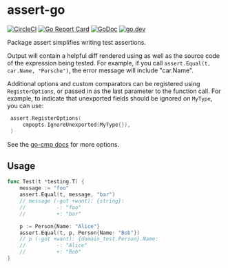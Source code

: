 # assert-go

[![CircleCI](https://img.shields.io/circleci/build/github/deliveroo/assert-go)](https://circleci.com/gh/deliveroo/assert-go/tree/master)
[![Go Report Card](https://goreportcard.com/badge/github.com/deliveroo/assert-go)](https://goreportcard.com/report/github.com/deliveroo/assert-go)
[![GoDoc](https://godoc.org/net/http?status.svg)](https://godoc.org/github.com/deliveroo/assert-go)
[![go.dev](https://img.shields.io/badge/go.dev-pkg-007d9c.svg?style=flat)](https://pkg.go.dev/github.com/deliveroo/assert-go)

Package assert simplifies writing test assertions.

Output will contain a helpful diff rendered using as well as the source code of
the expression being tested. For example, if you call `assert.Equal(t, car.Name, "Porsche")`, the error message will include "car.Name".

Additional options and custom comparators can be registered using
`RegisterOptions`, or passed in as the last parameter to the function call. For
example, to indicate that unexported fields should be ignored on `MyType`, you
can use:

```go
 assert.RegisterOptions(
     cmpopts.IgnoreUnexported(MyType{}),
 )
```

See the [go-cmp docs](https://godoc.org/github.com/google/go-cmp/cmp) for more
options.

## Usage

```go
func Test(t *testing.T) {
    message := "foo"
    assert.Equal(t, message, "bar")
    // message (-got +want): {string}:
    //          -: "foo"
    //          +: "bar"

    p := Person{Name: "Alice"}
    assert.Equal(t, p, Person{Name: "Bob"})
    // p (-got +want): {domain_test.Person}.Name:
    //          -: "Alice"
    //          +: "Bob"
}
```

